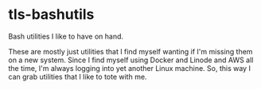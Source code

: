 # tls-bashutils
Bash utilities I like to have on hand.

These are mostly just utilities that I find myself wanting if I'm missing them on a new system.
Since I find myself using Docker and Linode and AWS all the time, I'm always logging into yet
another Linux machine. So, this way I can grab utilities that I like to tote with me.
